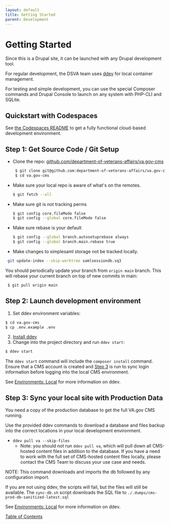 ```yaml
---
layout: default
title: Getting Started
parent: Development
---
```


# Getting Started

Since this is a Drupal site, it can be launched with any Drupal development tool.

For regular development, the DSVA team uses [ddev](https://ddev.com/) for local container management.

For testing and simple development, you can use the special Composer commands and Drupal Console to launch on any system
with PHP-CLI and SQLite.

## Quickstart with Codespaces

See [the Codespaces README](./codespaces.md) to get a fully functional cloud-based development environment.

## Step 1: Get Source Code / Git Setup

- Clone the repo: [github.com/department-of-veterans-affairs/va.gov-cms](https://github.com/department-of-veterans-affairs/va.gov-cms)
  ```sh
   $ git clone git@github.com:department-of-veterans-affairs/va.gov-cms.git
   $ cd va.gov-cms
  ```

* Make sure your local repo is aware of what's on the remotes.
  ```sh
  $ git fetch --all
  ```

* Make sure git is not tracking perms
  ```sh
  $ git config core.fileMode false
  $ git config --global core.fileMode false
  ```

* Make sure rebase is your default
  ```sh
  $ git config --global branch.autosetuprebase always
  $ git config --global branch.main.rebase true
  ```

*  Make changes to simplesaml storage not be tracked locally.

  ```sh
   git update-index --skip-worktree samlsessiondb.sq3
  ```

  You should periodically update your branch from `origin main` branch. This will rebase your current branch on top of new commits in main:

  ```sh
   $ git pull origin main
  ```

## Step 2: Launch development environment

1. Set ddev environment variables:

```bash
$ cd va.gov-cms
$ cp .env.example .env
```

2. [Install ddev](https://ddev.readthedocs.io/en/stable/#installation)
3. Change into the project directory and run `ddev start`:

```bash
$ ddev start
```

The `ddev start` command will include the `composer install` command. Ensure that a CMS account is created and [Step 3](#step-3-sync-your-local-site-with-production-data) is run to sync login information before logging into the local CMS environment.

See [Environments: Local](./local.md) for more information on ddev.

## Step 3: Sync your local site with Production Data

You need a copy of the production database to get the full VA.gov CMS running.

Use the provided ddev commands to download a database and files backup into the
correct locations in your local development environment.

- `ddev pull va --skip-files`
  - Note: you should not run `ddev pull va`, which will pull down all CMS-hosted content files in addition to the database. If you have a need to work with the full set of CMS-hosted content files locally, please contact the CMS Team to discuss your use case and needs.

NOTE: This command downloads and imports the db followed by any configuration import.

If you are not using ddev, the scripts will
fail, but the files will still be available. The `sync-db.sh` script downloads the
SQL file to `./.dumps/cms-prod-db-sanitized-latest.sql`

See [Environments: Local](./local.md) for more information on ddev.

[Table of Contents](../README.md)
